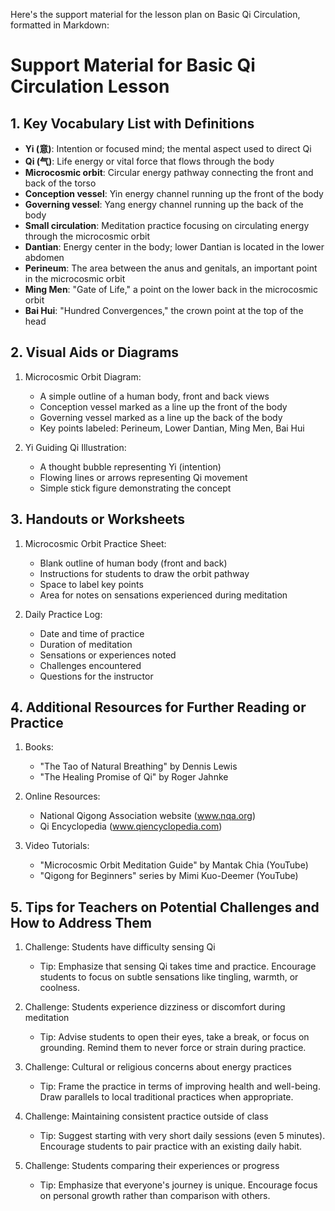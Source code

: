 Here's the support material for the lesson plan on Basic Qi Circulation, formatted in Markdown:

# Support Material for Basic Qi Circulation Lesson

## 1. Key Vocabulary List with Definitions

- **Yi (意)**: Intention or focused mind; the mental aspect used to direct Qi
- **Qi (气)**: Life energy or vital force that flows through the body
- **Microcosmic orbit**: Circular energy pathway connecting the front and back of the torso
- **Conception vessel**: Yin energy channel running up the front of the body
- **Governing vessel**: Yang energy channel running up the back of the body
- **Small circulation**: Meditation practice focusing on circulating energy through the microcosmic orbit
- **Dantian**: Energy center in the body; lower Dantian is located in the lower abdomen
- **Perineum**: The area between the anus and genitals, an important point in the microcosmic orbit
- **Ming Men**: "Gate of Life," a point on the lower back in the microcosmic orbit
- **Bai Hui**: "Hundred Convergences," the crown point at the top of the head

## 2. Visual Aids or Diagrams

1. Microcosmic Orbit Diagram:
   - A simple outline of a human body, front and back views
   - Conception vessel marked as a line up the front of the body
   - Governing vessel marked as a line up the back of the body
   - Key points labeled: Perineum, Lower Dantian, Ming Men, Bai Hui

2. Yi Guiding Qi Illustration:
   - A thought bubble representing Yi (intention)
   - Flowing lines or arrows representing Qi movement
   - Simple stick figure demonstrating the concept

## 3. Handouts or Worksheets

1. Microcosmic Orbit Practice Sheet:
   - Blank outline of human body (front and back)
   - Instructions for students to draw the orbit pathway
   - Space to label key points
   - Area for notes on sensations experienced during meditation

2. Daily Practice Log:
   - Date and time of practice
   - Duration of meditation
   - Sensations or experiences noted
   - Challenges encountered
   - Questions for the instructor

## 4. Additional Resources for Further Reading or Practice

1. Books:
   - "The Tao of Natural Breathing" by Dennis Lewis
   - "The Healing Promise of Qi" by Roger Jahnke

2. Online Resources:
   - National Qigong Association website (www.nqa.org)
   - Qi Encyclopedia (www.qiencyclopedia.com)

3. Video Tutorials:
   - "Microcosmic Orbit Meditation Guide" by Mantak Chia (YouTube)
   - "Qigong for Beginners" series by Mimi Kuo-Deemer (YouTube)

## 5. Tips for Teachers on Potential Challenges and How to Address Them

1. Challenge: Students have difficulty sensing Qi
   - Tip: Emphasize that sensing Qi takes time and practice. Encourage students to focus on subtle sensations like tingling, warmth, or coolness.

2. Challenge: Students experience dizziness or discomfort during meditation
   - Tip: Advise students to open their eyes, take a break, or focus on grounding. Remind them to never force or strain during practice.

3. Challenge: Cultural or religious concerns about energy practices
   - Tip: Frame the practice in terms of improving health and well-being. Draw parallels to local traditional practices when appropriate.

4. Challenge: Maintaining consistent practice outside of class
   - Tip: Suggest starting with very short daily sessions (even 5 minutes). Encourage students to pair practice with an existing daily habit.

5. Challenge: Students comparing their experiences or progress
   - Tip: Emphasize that everyone's journey is unique. Encourage focus on personal growth rather than comparison with others.